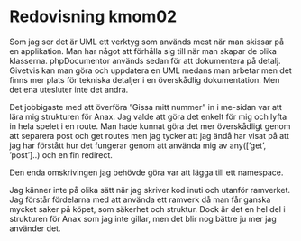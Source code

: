 ---
---
Redovisning kmom02
=========================

Som jag ser det är UML ett verktyg som används mest när man skissar på en applikation. Man har något att förhålla sig till när man skapar de olika klasserna. phpDocumentor används sedan för att dokumentera på detalj. Givetvis kan man göra och uppdatera en UML medans man arbetar men det finns mer plats för tekniska detaljer i en överskådlig dokumentation. Men det ena utesluter inte det andra. 

Det jobbigaste med att överföra ”Gissa mitt nummer” in i me-sidan var att lära mig strukturen för Anax. Jag valde att göra det enkelt för mig och lyfta in hela spelet i en route. Man hade kunnat göra det mer överskådligt genom att separera post och get routes men jag tycker att jag ändå har visat på att jag har förstått hur det fungerar genom att använda mig av any([’get’, ’post’]..) och en fin redirect.

Den enda omskrivingen jag behövde göra var att lägga till ett namespace.

Jag känner inte på olika sätt när jag skriver kod inuti och utanför ramverket. Jag förstår fördelarna med att använda ett ramverk då man får ganska mycket saker på köpet, som säkerhet och struktur. Dock är det en hel del i strukturen för Anax som jag inte gillar, men det blir nog bättre ju mer jag använder det.
